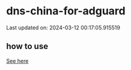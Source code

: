 # dns-china-for-adguard

Last updated on: 2024-03-12 00:17:05.915519

## how to use

[See here](https://github.com/AdguardTeam/AdGuardHome/wiki/Configuration#upstreams-from-file)